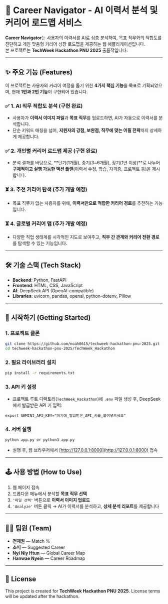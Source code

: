 
# 🚀 Career Navigator - AI 이력서 분석 및 커리어 로드맵 서비스

**Career Navigator**는 사용자의 이력서를 AI로 심층 분석하여, 목표 직무와의 적합도를 진단하고 개인 맞춤형 커리어 성장 로드맵을 제공하는 웹 애플리케이션입니다.  
본 프로젝트는 **TechWeek Hackathon PNU 2025** 출품작입니다.

---

## ✨ 주요 기능 (Features)

이 프로젝트는 사용자의 커리어 여정을 돕기 위한 **4가지 핵심 기능**을 목표로 기획되었으며, 현재 **1번과 2번 기능**이 구현되어 있습니다.

### ✅ 1. AI 직무 적합도 분석 (구현 완료)
- 사용자가 **이력서 이미지 파일**과 **목표 직무**를 업로드하면, AI가 자동으로 이력서를 분석합니다.  
- 단순 키워드 매칭을 넘어, **지원자의 강점, 보완점, 직무에 맞는 어필 전략**까지 상세하게 제공합니다.  

### ✅ 2. 개인별 커리어 로드맵 제공 (구현 완료)
- 분석 결과를 바탕으로, **단기(1개월), 중기(3~6개월), 장기(1년 이상)**로 나누어  
  **구체적이고 실행 가능한 액션 플랜**(이력서 수정, 학습, 자격증, 프로젝트 등)을 제시합니다.  

### ⏳ 3. 추천 커리어 탐색 (추가 개발 예정)
- 목표 직무가 없는 사용자를 위해, **이력서만으로 적합한 커리어 경로**를 추천하는 기능입니다.  

### ⏳ 4. 글로벌 커리어 맵 (추가 개발 예정)
- 다양한 직업 생태계를 시각적인 지도로 보여주고, **직무 간 관계와 커리어 전환 경로**를 탐색할 수 있는 기능입니다.  

---

## 🛠️ 기술 스택 (Tech Stack)

- **Backend**: Python, FastAPI  
- **Frontend**: HTML, CSS, JavaScript  
- **AI**: DeepSeek API (OpenAI-compatible)  
- **Libraries**: uvicorn, pandas, openai, python-dotenv, Pillow  

---

## 🏁 시작하기 (Getting Started)

### 1. 프로젝트 클론
```bash
git clone https://github.com/noah0615/techweek-hackathon-pnu-2025.git
cd techweek-hackathon-pnu-2025/TechWeek_Hackathon
````

### 2. 필요 라이브러리 설치

```bash
pip install -r requirements.txt
```

### 3. API 키 설정

* 프로젝트 루트 디렉토리(`TechWeek_Hackathon`)에 `.env` 파일 생성 후, DeepSeek에서 발급받은 API 키 입력:

```env
export GEMINI_API_KEY="여기에_발급받은_API_키를_붙여넣으세요"
```

### 4. 서버 실행

```bash
python app.py or python3 app.py
```

* 실행 후, 웹 브라우저에서 [http://127.0.0.1:8000](http://127.0.0.1:8000) 접속

---

## 🕹️ 사용 방법 (How to Use)

1. 웹 페이지 접속
2. 드롭다운 메뉴에서 분석할 **목표 직무 선택**
3. `'파일 선택'` 버튼으로 **이력서 이미지 업로드**
4. `'Analyze'` 버튼 클릭 → AI가 이력서를 분석하고, **상세 분석 리포트**를 제공합니다

---

## 🧑‍💻 팀원 (Team)

* **전재원** — Match %
* **소피** — Suggested Career
* **Nyi Niy Htun** — Global Career Map
* **Hanwae Nyein** — Career Roadmap

---

## 📜 License

This project is created for **TechWeek Hackathon PNU 2025**.
License terms will be updated after the hackathon.



